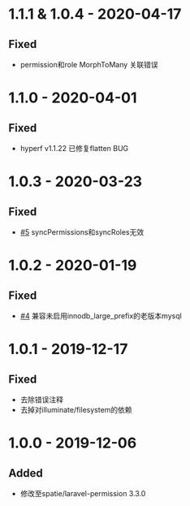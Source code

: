 # 1.1.1 & 1.0.4 - 2020-04-17

## Fixed

- permission和role MorphToMany 关联错误

# 1.1.0 - 2020-04-01

## Fixed

- hyperf v1.1.22 已修复flatten BUG

# 1.0.3 - 2020-03-23

## Fixed

- [#5](https://github.com/donjan-deng/hyperf-permission/issues/5) syncPermissions和syncRoles无效

# 1.0.2 - 2020-01-19

## Fixed

- [#4](https://github.com/donjan-deng/hyperf-permission/pull/4) 兼容未启用innodb_large_prefix的老版本mysql

# 1.0.1 - 2019-12-17

## Fixed

- 去除错误注释
- 去掉对illuminate/filesystem的依赖

# 1.0.0 - 2019-12-06

## Added
- 修改至spatie/laravel-permission 3.3.0
